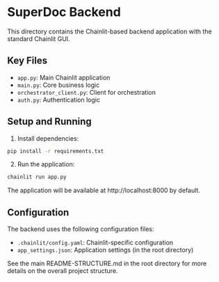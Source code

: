 # SuperDoc Backend

This directory contains the Chainlit-based backend application with the standard Chainlit GUI.

## Key Files
- `app.py`: Main Chainlit application
- `main.py`: Core business logic
- `orchestrator_client.py`: Client for orchestration
- `auth.py`: Authentication logic

## Setup and Running

1. Install dependencies:
```bash
pip install -r requirements.txt
```

2. Run the application:
```bash
chainlit run app.py
```

The application will be available at http://localhost:8000 by default.

## Configuration
The backend uses the following configuration files:
- `.chainlit/config.yaml`: Chainlit-specific configuration
- `app_settings.json`: Application settings (in the root directory)

See the main README-STRUCTURE.md in the root directory for more details on the overall project structure. 